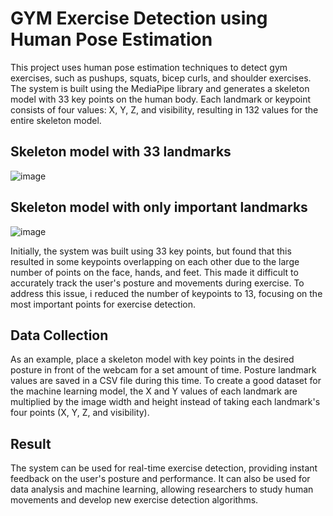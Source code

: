 # GYM Exercise Detection using Human Pose Estimation

This project uses human pose estimation techniques to detect gym exercises, such as pushups, squats, bicep curls, and shoulder exercises. The system is built using the MediaPipe library and generates a skeleton model with 33 key points on the human body.
Each landmark or keypoint consists of four values: X, Y, Z, and visibility, resulting in 132 values for the entire skeleton model.

## Skeleton model with 33 landmarks

![image](https://user-images.githubusercontent.com/64741151/223779504-c8d25977-02c5-4a52-aebc-9269fb60a3fa.png)

## Skeleton model with only important landmarks

![image](https://user-images.githubusercontent.com/64741151/223779861-1540b613-82df-4036-8b91-aa903760ed90.png)

Initially, the system was built using 33 key points, but found that this resulted in some keypoints overlapping on each other due to the large number of points on the face, hands, and feet. This made it difficult to accurately track the user's posture and movements during exercise.
To address this issue, i reduced the number of keypoints to 13, focusing on the most important points for exercise detection.


## Data Collection

As an example, place a skeleton model with  key points in the desired posture in front 
of the webcam for a set amount of time. Posture landmark values are saved in a CSV file 
during this time.
To create a good dataset for the machine learning model, the X and Y values of each landmark are multiplied by the image width and height instead of taking each landmark's four points (X, Y, Z, and visibility).

## Result

The system can be used for real-time exercise detection, providing instant feedback on the user's posture and performance. It can also be used for data analysis and machine learning, allowing researchers to study human movements and develop new exercise detection algorithms.

